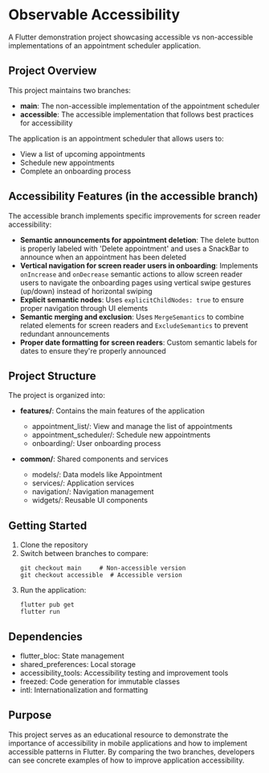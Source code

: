 # Observable Accessibility

A Flutter demonstration project showcasing accessible vs non-accessible implementations of an appointment scheduler application.

## Project Overview

This project maintains two branches:
- **main**: The non-accessible implementation of the appointment scheduler
- **accessible**: The accessible implementation that follows best practices for accessibility

The application is an appointment scheduler that allows users to:
- View a list of upcoming appointments
- Schedule new appointments
- Complete an onboarding process

## Accessibility Features (in the accessible branch)

The accessible branch implements specific improvements for screen reader accessibility:

- **Semantic announcements for appointment deletion**: The delete button is properly labeled with 'Delete appointment' and uses a SnackBar to announce when an appointment has been deleted
- **Vertical navigation for screen reader users in onboarding**: Implements `onIncrease` and `onDecrease` semantic actions to allow screen reader users to navigate the onboarding pages using vertical swipe gestures (up/down) instead of horizontal swiping
- **Explicit semantic nodes**: Uses `explicitChildNodes: true` to ensure proper navigation through UI elements
- **Semantic merging and exclusion**: Uses `MergeSemantics` to combine related elements for screen readers and `ExcludeSemantics` to prevent redundant announcements
- **Proper date formatting for screen readers**: Custom semantic labels for dates to ensure they're properly announced

## Project Structure

The project is organized into:

- **features/**: Contains the main features of the application
    - appointment_list/: View and manage the list of appointments
    - appointment_scheduler/: Schedule new appointments
    - onboarding/: User onboarding process

- **common/**: Shared components and services
    - models/: Data models like Appointment
    - services/: Application services
    - navigation/: Navigation management
    - widgets/: Reusable UI components

## Getting Started

1. Clone the repository
2. Switch between branches to compare:
   ```
   git checkout main     # Non-accessible version
   git checkout accessible  # Accessible version
   ```
3. Run the application:
   ```
   flutter pub get
   flutter run
   ```

## Dependencies

- flutter_bloc: State management
- shared_preferences: Local storage
- accessibility_tools: Accessibility testing and improvement tools
- freezed: Code generation for immutable classes
- intl: Internationalization and formatting

## Purpose

This project serves as an educational resource to demonstrate the importance of accessibility in mobile applications and how to implement accessible patterns in Flutter. By comparing the two branches, developers can see concrete examples of how to improve application accessibility.
